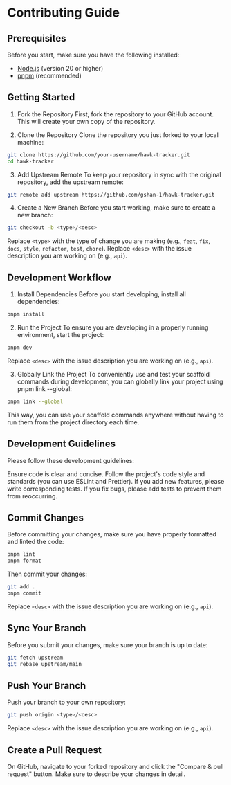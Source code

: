 # Contributing Guide

## Prerequisites

Before you start, make sure you have the following installed:

- [Node.js](https://nodejs.org/) (version 20 or higher)
- [pnpm](https://pnpm.io/) (recommended)

## Getting Started

1. Fork the Repository
First, fork the repository to your GitHub account. This will create your own copy of the repository.

2. Clone the Repository
Clone the repository you just forked to your local machine:

```bash
git clone https://github.com/your-username/hawk-tracker.git
cd hawk-tracker
```
3. Add Upstream Remote
To keep your repository in sync with the original repository, add the upstream remote:

```bash
git remote add upstream https://github.com/gshan-1/hawk-tracker.git
```
4. Create a New Branch
Before you start working, make sure to create a new branch:

```bash
git checkout -b <type>/<desc>
```
Replace `<type>` with the type of change you are making (e.g., `feat`, `fix`, `docs`, `style`, `refactor`, `test`, `chore`).
Replace `<desc>` with the issue description you are working on (e.g., `api`).

## Development Workflow
1. Install Dependencies
Before you start developing, install all dependencies:

```bash
pnpm install
```
2. Run the Project
To ensure you are developing in a properly running environment, start the project:

```bash
pnpm dev
```
Replace `<desc>` with the issue description you are working on (e.g., `api`).

3. Globally Link the Project
To conveniently use and test your scaffold commands during development, you can globally link your project using pnpm link --global:

```bash
pnpm link --global
```

This way, you can use your scaffold commands anywhere without having to run them from the project directory each time.

## Development Guidelines
Please follow these development guidelines:

Ensure code is clear and concise.
Follow the project's code style and standards (you can use ESLint and Prettier).
If you add new features, please write corresponding tests.
If you fix bugs, please add tests to prevent them from reoccurring.

## Commit Changes
Before committing your changes, make sure you have properly formatted and linted the code:

```bash
pnpm lint
pnpm format
```

Then commit your changes:

```bash
git add .
pnpm commit
```

Replace `<desc>` with the issue description you are working on (e.g., `api`).

## Sync Your Branch
Before you submit your changes, make sure your branch is up to date:

```bash
git fetch upstream
git rebase upstream/main
```

## Push Your Branch
Push your branch to your own repository:

```bash
git push origin <type>/<desc>
```

Replace `<desc>` with the issue description you are working on (e.g., `api`).

## Create a Pull Request

On GitHub, navigate to your forked repository and click the "Compare & pull request" button. Make sure to describe your changes in detail.